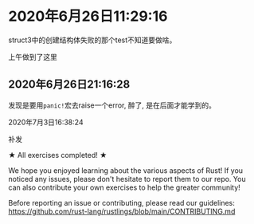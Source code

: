 # 2020年6月26日11:29:16

struct3中的创建结构体失败的那个test不知道要做啥。

上午做到了这里





## 2020年6月26日21:16:28

发现是要用`panic!`宏去raise一个error, 醉了, 是在后面才能学到的。



2020年7月3日16:38:24

补发

★ All exercises completed! ★

We hope you enjoyed learning about the various aspects of Rust!
If you noticed any issues, please don't hesitate to report them to our repo.
You can also contribute your own exercises to help the greater community!

Before reporting an issue or contributing, please read our guidelines:
https://github.com/rust-lang/rustlings/blob/main/CONTRIBUTING.md